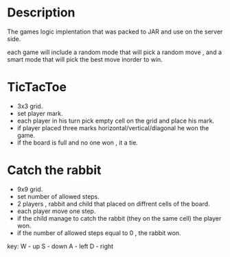 # Description 

The games logic implentation that was packed to JAR and use on the server side.

each game will include a random mode that will pick a random move , and a smart mode that will pick the best move inorder to win.


# TicTacToe 

- 3x3 grid.
- set player mark.
- each player in his turn pick empty cell on the grid and place his mark.
- if player placed three marks horizontal/vertical/diagonal he won the game.
- if the board is full and no one won , it a tie.

# Catch the rabbit

- 9x9 grid.
- set number of allowed steps.
- 2 players , rabbit and child that placed on diffrent cells of the board.
- each player move one step.
- if the child manage to catch the rabbit (they on the same cell) the player won.
- if the number of allowed steps equal to 0 , the rabbit won.

key:
W - up
S - down
A - left
D - right
